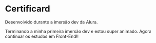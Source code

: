 # Certificard

Desenvolvido durante a imersão dev da Alura.

Terminando a minha primeira imersão dev e estou super animado. Agora continuar os estudos em Front-End!! 

